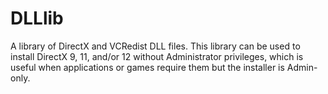 # DLLlib
 A library of DirectX and VCRedist DLL files.
This library can be used to install DirectX 9, 11, and/or 12 without Administrator privileges, which is useful when applications or games require them but the installer is Admin-only.
